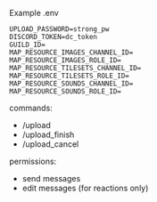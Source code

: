 Example .env
```
UPLOAD_PASSWORD=strong_pw
DISCORD_TOKEN=dc_token
GUILD_ID=
MAP_RESOURCE_IMAGES_CHANNEL_ID=
MAP_RESOURCE_IMAGES_ROLE_ID=
MAP_RESOURCE_TILESETS_CHANNEL_ID=
MAP_RESOURCE_TILESETS_ROLE_ID=
MAP_RESOURCE_SOUNDS_CHANNEL_ID=
MAP_RESOURCE_SOUNDS_ROLE_ID=
```

commands:
- /upload
- /upload_finish
- /upload_cancel

permissions:
- send messages
- edit messages (for reactions only)
